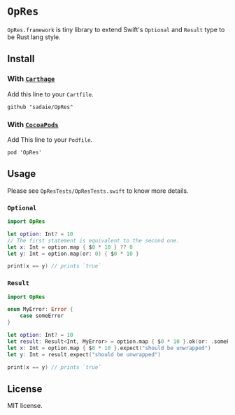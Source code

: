 # `OpRes`

`OpRes.framework` is tiny library to extend Swift's `Optional` and `Result` type to be Rust lang style.

## Install

### With [`Carthage`](https://github.com/Carthage/Carthage)

Add this line to your `Cartfile`.

```
github "sadaie/OpRes"
```

### With [`CocoaPods`](https://github.com/CocoaPods/CocoaPods)

Add This line to your `Podfile`.

```
pod 'OpRes'
```

## Usage

Please see `OpResTests/OpResTests.swift` to know more details.

### `Optional`

```swift
import OpRes

let option: Int? = 10
// The first statement is equivalent to the second one.
let x: Int = option.map { $0 * 10 } ?? 0
let y: Int = option.map(or: 0) { $0 * 10 }

print(x == y) // prints `true`
```

### `Result`

```swift
import OpRes

enum MyError: Error {
    case someError
}

let option: Int? = 10
let result: Result<Int, MyError> = option.map { $0 * 10 }.ok(or: .someError)
let x: Int = option.map { $0 * 10 }.expect("should be unwrapped")
let y: Int = result.expect("should be unwrapped")

print(x == y) // prints `true`
```

## License

MIT license.  